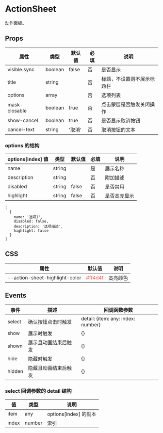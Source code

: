 # ActionSheet

动作面板。

## Props

| 属性          | 类型    | 默认值 | 必填 | 说明                       |
| ------------- | ------- | ------ | ---- | -------------------------- |
| visible.sync  | boolean | false  | 否   | 是否显示                   |
| title         | string  |        | 否   | 标题，不设置则不展示标题栏 |
| options       | array   |        | 否   | 选项列表                   |
| mask-closable | boolean | true   | 否   | 点击蒙层是否触发关闭操作   |
| show-cancel   | boolean | true   | 否   | 是否显示取消按钮           |
| cancel-text   | string  | '取消' | 否   | 取消按钮的文本             |

### options 的结构

| options[index] 值 | 类型   | 默认值 | 必填 | 说明         |
| ----------------- | ------ | ------ | ---- | ------------ |
| name              | string |        | 是   | 展示名称     |
| description       | string |        | 否   | 附加描述     |
| disabled          | string | false  | 否   | 是否禁用     |
| highlight         | string | false  | 否   | 是否高亮显示 |

```
[
  {
    name: '选项1',
    disabled: false,
    description: '选项描述',
    highlight: false
  }
]
```

## CSS

| 属性                           | 默认值                             | 说明     |
| ------------------------------ | ---------------------------------- | -------- |
| --action-sheet-highlight-color | <font color=#ff4d4f>#ff4d4f</font> | 高亮颜色 |

## Events

| 事件   | 描述                 | 回调函数参数                       |
| ------ | -------------------- | ---------------------------------- |
| select | 确认按钮点击时触发   | detail: {item: any: index: number} |
| show   | 展示时触发           | {}                                 |
| shown  | 展示且动画结束后触发 | {}                                 |
| hide   | 隐藏时触发           | {}                                 |
| hidden | 隐藏且动画结束后触发 | {}                                 |

### select 回调参数的 detail 结构

| 值    | 类型   | 说明                  |
| ----- | ------ | --------------------- |
| item  | any    | options[index] 的副本 |
| index | number | 索引                  |
